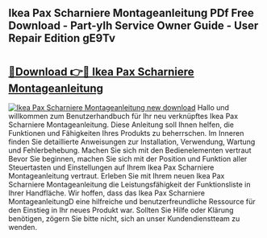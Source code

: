 ## Ikea Pax Scharniere Montageanleitung PDf Free Download - Part-yIh Service Owner Guide - User Repair Edition gE9Tv

# <h2><a href="http://df7lgab.blite.top/?on=Ikea+Pax+Scharniere+Montageanleitung">🔗Download 👉🔴 Ikea Pax Scharniere Montageanleitung</a></h2>

[![Ikea Pax Scharniere Montageanleitung new download](https://i.imgur.com/lujVjoI.png)](http://df7lgab.blite.top/?on=Ikea+Pax+Scharniere+Montageanleitung)
Hallo und willkommen zum Benutzerhandbuch für Ihr neu verknüpftes Ikea Pax Scharniere Montageanleitung. Diese Anleitung soll Ihnen helfen, die Funktionen und Fähigkeiten Ihres Produkts zu beherrschen. Im Inneren finden Sie detaillierte Anweisungen zur Installation, Verwendung, Wartung und Fehlerbehebung. Machen Sie sich mit den Bedienelementen vertraut Bevor Sie beginnen, machen Sie sich mit der Position und Funktion aller Steuertasten und Einstellungen auf Ihrem Ikea Pax Scharniere Montageanleitung vertraut. Erleben Sie mit Ihrem neuen Ikea Pax Scharniere Montageanleitung die Leistungsfähigkeit der Funktionsliste in Ihrer Handfläche. Wir hoffen, dass das Ikea Pax Scharniere MontageanleitungD eine hilfreiche und benutzerfreundliche Ressource für den Einstieg in Ihr neues Produkt war. Sollten Sie Hilfe oder Klärung benötigen, zögern Sie bitte nicht, sich an unser Kundendienstteam zu wenden.
